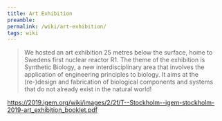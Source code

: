 ```yaml
---
title: Art Exhibition
preamble:
permalink: /wiki/art-exhibition/
tags: wiki
---
```


> We hosted an art exhibition 25 metres below the surface, home to Swedens first nuclear reactor R1. The theme of the exhibition is Synthetic Biology, a new interdisciplinary area that involves the application of engineering principles to biology. It aims at the (re-)design and fabrication of biological components and systems that do not already exist in the natural world!

https://2019.igem.org/wiki/images/2/2f/T--Stockholm--igem-stockholm-2019-art_exhibition_booklet.pdf
